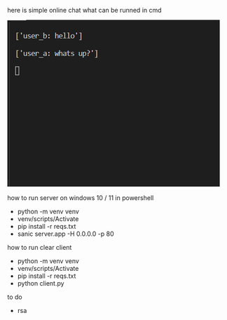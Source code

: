 here is simple online chat what can be runned in cmd

![preview](preview.png)

how to run server on windows 10 / 11 in powershell

* python -m venv venv
* venv/scripts/Activate
* pip install -r reqs.txt 
* sanic server.app -H 0.0.0.0 -p 80

how to run clear client

* python -m venv venv
* venv/scripts/Activate
* pip install -r reqs.txt 
* python client.py

to do

* rsa